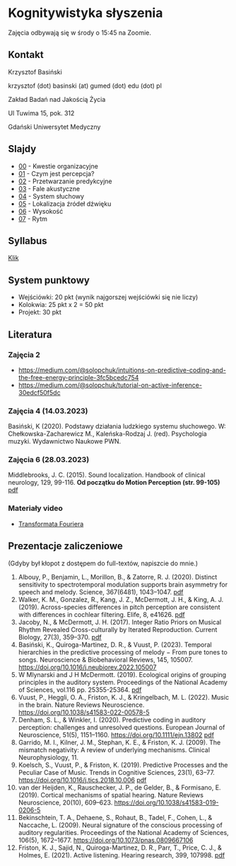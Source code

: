 # Kognitywistyka słyszenia

Zajęcia odbywają się w środy o 15:45 na Zoomie.


## Kontakt

Krzysztof Basiński

krzysztof (dot) basinski (at) gumed (dot) edu (dot) pl

Zakład Badań nad Jakością Życia

Ul Tuwima 15, pok. 312

Gdański Uniwersytet Medyczny


## Slajdy

- [00](00.html) - Kwestie organizacyjne
- [01](01.html) - Czym jest percepcja?
- [02](02.html) - Przetwarzanie predykcyjne
- [03](03.html) - Fale akustyczne
- [04](04.html) - System słuchowy
- [05](05.html) - Lokalizacja źródeł dźwięku
- [06](06.html) - Wysokość
- [07](07.html) - Rytm



## Syllabus

[Klik](syllabus.pdf)


## System punktowy

- Wejściówki: 20 pkt (wynik najgorszej wejściówki się nie liczy)
- Kolokwia: 25 pkt x 2 = 50 pkt
- Projekt: 30 pkt




## Literatura


### Zajęcia 2

- <https://medium.com/@solopchuk/intuitions-on-predictive-coding-and-the-free-energy-principle-3fc5bcedc754>
- <https://medium.com/@solopchuk/tutorial-on-active-inference-30edcf50f5dc>



### Zajęcia 4 (14.03.2023)

Basiński, K (2020). Podstawy działania ludzkiego systemu słuchowego. W: Chełkowska-Zacharewicz M., Kaleńska-Rodzaj J. (red). Psychologia muzyki. Wydawnictwo Naukowe PWN.


### Zajęcia 6 (28.03.2023)

Middlebrooks, J. C. (2015). Sound localization. Handbook of clinical neurology, 129, 99-116. **Od początku do Motion Perception (str. 99-105)** [pdf](https://escholarship.org/content/qt01k9w5zq/qt01k9w5zq.pdf)

<!-- 

### Zajęcia kolejne (28.04.2021)

Peretz, I. (2016). Neurobiology of congenital amusia. Trends in Cognitive Sciences, 20(11), 857-867. [pdf](https://www.sciencedirect.com/science/article/pii/S1364661316301450?casa_token=gY71angxKwoAAAAA:0Gw1U7BHPwqUlzzpdkJraGytFlXuKwHWfWlYnZn2qkF7IxaZm9Mx6iNuBADFDz6qcII1ynuaIg)


### Zajęcia jeszcze bardziej kolejne (5.05.2021)

Kotz, S. A., Ravignani, A., & Fitch, W. T. (2018). The evolution of rhythm processing. Trends in cognitive sciences, 22(10), 896-910. [pdf](https://www.sciencedirect.com/science/article/pii/S1364661318301918)


#### Zajęcia 8

Obiecałem, że ma być lekko, łatwo i przyjemnie, więc proszę bardzo: waszym zadaniem jest zobaczyć i przetrawić te dwa krótkie wykłady, których autorami są dwa niekwestionowane autorytety w dziedzinie: [Steven Pinker](https://en.wikipedia.org/wiki/Steven_Pinker) oraz [Henkjan Honing](https://en.wikipedia.org/wiki/Henkjan_Honing), zajmujący w dużej mierze przeciwstawne stanowiska:

[Musical Appreciation, Byproduct or Adaptation - Dawkins Interviews Steven Pinker](https://www.youtube.com/watch?v=pj5oqYKI9xo)

[TEDxAmsterdam 2011 - Henkjan Honing - What makes us musical animals?](https://www.youtube.com/watch?v=EU7HcV83RXc)

#### Zajęcia 7

Oxenham, A. J. (2012). Pitch perception. Journal of Neuroscience, 32(39), 13335–13338. https://doi.org/10.1523/JNEUROSCI.3815-12.2012 [pdf](https://www.jneurosci.org/content/jneuro/32/39/13335.full.pdf)

#### Zajęcia 4 i 5

Warren, R. (2010) Sound and the auditory system. Str. 1-22. W: Auditory Perception. An Analysis and Synthesis. Cambridge: Cambridge University Press.

#### Zajęcia 2

[Intuitions on predictive coding (...)](https://medium.com/@solopchuk/intuitions-on-predictive-coding-and-the-free-energy-principle-3fc5bcedc754) 
-->

### Materiały video

- [Transformata Fouriera](https://www.youtube.com/watch?v=spUNpyF58BY&t=3s)
  

## Prezentacje zaliczeniowe

(Gdyby był kłopot z dostępem do full-textów, napiszcie do mnie.)

1. Albouy, P., Benjamin, L., Morillon, B., & Zatorre, R. J. (2020). Distinct sensitivity to spectrotemporal modulation supports brain asymmetry for speech and melody. Science, 367(6481), 1043–1047. [pdf](https://www.zlab.mcgill.ca/publications/docs/albouy_et_al_science_2020.pdf)
2. Walker, K. M., Gonzalez, R., Kang, J. Z., McDermott, J. H., & King, A. J. (2019). Across-species differences in pitch perception are consistent with differences in cochlear filtering. Elife, 8, e41626. [pdf](http://mcdermottlab.mit.edu/papers/Walker_etal_2019_ferret_pitch.pdf)
3. Jacoby, N., & McDermott, J. H. (2017). Integer Ratio Priors on Musical Rhythm Revealed Cross-culturally by Iterated Reproduction. Current Biology, 27(3), 359–370. [pdf](http://mcdermottlab.mit.edu/papers/Jacoby_McDermott_2017_iterated_rhythm.pdf)
4. Basiński, K., Quiroga-Martinez, D. R., & Vuust, P. (2023). Temporal hierarchies in the predictive processing of melody − From pure tones to songs. Neuroscience & Biobehavioral Reviews, 145, 105007. https://doi.org/10.1016/j.neubiorev.2022.105007
5. W Mlynarski and J H McDermott. (2019). Ecological origins of grouping principles in the auditory system. Proceedings of the National Academy of Sciences, vol.116 pp. 25355-25364. [pdf](http://mcdermottlab.mit.edu/papers/Mlynarski_McDermott_2019_auditory_grouping.pdf)
6. Vuust, P., Heggli, O. A., Friston, K. J., & Kringelbach, M. L. (2022). Music in the brain. Nature Reviews Neuroscience. https://doi.org/10.1038/s41583-022-00578-5
7.  Denham, S. L., & Winkler, I. (2020). Predictive coding in auditory perception: challenges and unresolved questions. European Journal of Neuroscience, 51(5), 1151–1160. https://doi.org/10.1111/ejn.13802 [pdf](https://dspace.plymouth.ac.uk/bitstream/handle/10026.1/10562/Denham_et_al-2017-European_Journal_of_Neuroscience.pdf?sequence=1&isAllowed=y)
9. Garrido, M. I., Kilner, J. M., Stephan, K. E., & Friston, K. J. (2009). The mismatch negativity: A review of underlying mechanisms. Clinical Neurophysiology, 11.
10. Koelsch, S., Vuust, P., & Friston, K. (2019). Predictive Processes and the Peculiar Case of Music. Trends in Cognitive Sciences, 23(1), 63–77. https://doi.org/10.1016/j.tics.2018.10.006 [pdf](https://discovery.ucl.ac.uk/id/eprint/10067144/9/Friston_PC_music_FINAL.pdf)
11. van der Heijden, K., Rauschecker, J. P., de Gelder, B., & Formisano, E. (2019). Cortical mechanisms of spatial hearing. Nature Reviews Neuroscience, 20(10), 609–623. https://doi.org/10.1038/s41583-019-0206-5 
12. Bekinschtein, T. A., Dehaene, S., Rohaut, B., Tadel, F., Cohen, L., & Naccache, L. (2009). Neural signature of the conscious processing of auditory regularities. Proceedings of the National Academy of Sciences, 106(5), 1672–1677. https://doi.org/10.1073/pnas.0809667106
13. Friston, K. J., Sajid, N., Quiroga-Martinez, D. R., Parr, T., Price, C. J., & Holmes, E. (2021). Active listening. Hearing research, 399, 107998. [pdf](https://www.sciencedirect.com/science/article/pii/S0378595519303491)